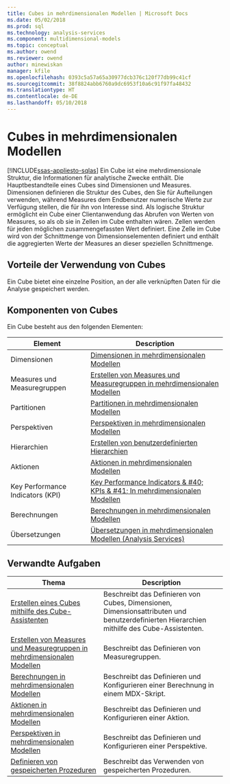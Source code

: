 ```yaml
---
title: Cubes in mehrdimensionalen Modellen | Microsoft Docs
ms.date: 05/02/2018
ms.prod: sql
ms.technology: analysis-services
ms.component: multidimensional-models
ms.topic: conceptual
ms.author: owend
ms.reviewer: owend
author: minewiskan
manager: kfile
ms.openlocfilehash: 0393c5a57a65a30977dcb376c120f77db99c41cf
ms.sourcegitcommit: 38f8824abb6760a9dc6953f10a6c91f97fa48432
ms.translationtype: HT
ms.contentlocale: de-DE
ms.lasthandoff: 05/10/2018
---
```

# <a name="cubes-in-multidimensional-models"></a>Cubes in mehrdimensionalen Modellen
[!INCLUDE[ssas-appliesto-sqlas](../../includes/ssas-appliesto-sqlas.md)]
  Ein Cube ist eine mehrdimensionale Struktur, die Informationen für analytische Zwecke enthält. Die Hauptbestandteile eines Cubes sind Dimensionen und Measures. Dimensionen definieren die Struktur des Cubes, den Sie für Aufteilungen verwenden, während Measures dem Endbenutzer numerische Werte zur Verfügung stellen, die für ihn von Interesse sind. Als logische Struktur ermöglicht ein Cube einer Clientanwendung das Abrufen von Werten von Measures, so als ob sie in Zellen im Cube enthalten wären. Zellen werden für jeden möglichen zusammengefassten Wert definiert. Eine Zelle im Cube wird von der Schnittmenge von Dimensionselementen definiert und enthält die aggregierten Werte der Measures an dieser speziellen Schnittmenge.  
  
## <a name="benefits-of-using-cubes"></a>Vorteile der Verwendung von Cubes  
 Ein Cube bietet eine einzelne Position, an der alle verknüpften Daten für die Analyse gespeichert werden.  
  
## <a name="components-of-cubes"></a>Komponenten von Cubes  
 Ein Cube besteht aus den folgenden Elementen:  
  
|Element|Description|  
|-------------|-----------------|  
|Dimensionen|[Dimensionen in mehrdimensionalen Modellen](../../analysis-services/multidimensional-models/dimensions-in-multidimensional-models.md)|  
|Measures und Measuregruppen|[Erstellen von Measures und Measuregruppen in mehrdimensionalen Modellen](../../analysis-services/multidimensional-models/create-measures-and-measure-groups-in-multidimensional-models.md)|  
|Partitionen|[Partitionen in mehrdimensionalen Modellen](../../analysis-services/multidimensional-models/partitions-in-multidimensional-models.md)|  
|Perspektiven|[Perspektiven in mehrdimensionalen Modellen](../../analysis-services/multidimensional-models/perspectives-in-multidimensional-models.md)|  
|Hierarchien|[Erstellen von benutzerdefinierten Hierarchien](../../analysis-services/multidimensional-models/user-defined-hierarchies-create.md)|  
|Aktionen|[Aktionen in mehrdimensionalen Modellen](../../analysis-services/multidimensional-models/actions-in-multidimensional-models.md)|  
|Key Performance Indicators (KPI)|[Key Performance Indicators & #40; KPIs & #41; In mehrdimensionalen Modellen](../../analysis-services/multidimensional-models/key-performance-indicators-kpis-in-multidimensional-models.md)|  
|Berechnungen|[Berechnungen in mehrdimensionalen Modellen](../../analysis-services/multidimensional-models/calculations-in-multidimensional-models.md)|  
|Übersetzungen|[Übersetzungen in mehrdimensionalen Modellen &#40;Analysis Services&#41;](../../analysis-services/multidimensional-models/translations-in-multidimensional-models-analysis-services.md)|  
  
## <a name="related-tasks"></a>Verwandte Aufgaben  
  
|Thema|Description|  
|-----------|-----------------|  
|[Erstellen eines Cubes mithilfe des Cube-Assistenten](../../analysis-services/multidimensional-models/create-a-cube-using-the-cube-wizard.md)|Beschreibt das Definieren von Cubes, Dimensionen, Dimensionsattributen und benutzerdefinierten Hierarchien mithilfe des Cube-Assistenten.|  
|[Erstellen von Measures und Measuregruppen in mehrdimensionalen Modellen](../../analysis-services/multidimensional-models/create-measures-and-measure-groups-in-multidimensional-models.md)|Beschreibt das Definieren von Measuregruppen.|  
|[Berechnungen in mehrdimensionalen Modellen](../../analysis-services/multidimensional-models/calculations-in-multidimensional-models.md)|Beschreibt das Definieren und Konfigurieren einer Berechnung in einem MDX-Skript.|  
|[Aktionen in mehrdimensionalen Modellen](../../analysis-services/multidimensional-models/actions-in-multidimensional-models.md)|Beschreibt das Definieren und Konfigurieren einer Aktion.|  
|[Perspektiven in mehrdimensionalen Modellen](../../analysis-services/multidimensional-models/perspectives-in-multidimensional-models.md)|Beschreibt das Definieren und Konfigurieren einer Perspektive.|  
|[Definieren von gespeicherten Prozeduren](../../analysis-services/multidimensional-models-extending-olap-stored-procedures/defining-stored-procedures.md)|Beschreibt das Verwenden von gespeicherten Prozeduren.|  
  
  
